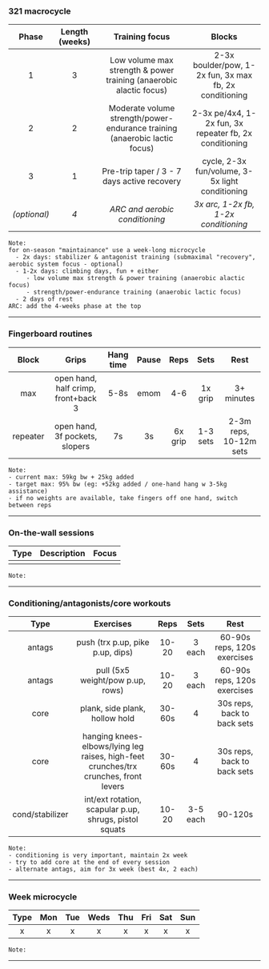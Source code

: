 ### 321 macrocycle

| Phase | Length (weeks) | Training focus | Blocks |
|:-:|:-:|:-:|:-:|
| 1 | 3 | Low volume max strength & power training (anaerobic alactic focus) | 2-3x boulder/pow, 1-2x fun, 3x max fb, 2x conditioning |
| 2 | 2 | Moderate volume strength/power-endurance training (anaerobic lactic focus) | 2-3x pe/4x4, 1-2x fun, 3x repeater fb, 2x conditioning |
| 3 | 1 | Pre-trip taper / 3 - 7 days active recovery | cycle, 2-3x fun/volume, 3-5x light conditioning |
| _(optional)_ | _4_ | _ARC and aerobic conditioning_ | _3x arc, 1-2x fb, 1-2x conditioning_ |

```
Note: 
for on-season "maintainance" use a week-long microcycle
  - 2x days: stabilizer & antagonist training (submaximal "recovery", aerobic system focus - optional)
  - 1-2x days: climbing days, fun + either
     - low volume max strength & power training (anaerobic alactic focus)
     - strength/power-endurance training (anaerobic lactic focus)
  - 2 days of rest
ARC: add the 4-weeks phase at the top
```
---

### Fingerboard routines

| Block | Grips | Hang time | Pause | Reps | Sets | Rest |
|:-:|:-:|:-:|:-:|:-:|:-:| :-: |
| max | open hand, half crimp, front+back 3 | 5-8s | emom | 4-6 | 1x grip | 3+ minutes |
| repeater | open hand, 3f pockets, slopers | 7s | 3s | 6x grip | 1-3 sets | 2-3m reps, 10-12m sets |

```
Note:
- current max: 59kg bw + 25kg added
- target max: 95% bw (eg: +52kg added / one-hand hang w 3-5kg assistance)
- if no weights are available, take fingers off one hand, switch between reps
```
---

### On-the-wall sessions

| Type | Description | Focus |
|:-:|:-:|:-:|
| | | |
```
Note:
```
---

### Conditioning/antagonists/core workouts

| Type | Exercises | Reps | Sets | Rest |
|:-:|:-:|:-:|:-:|:-:|
| antags | push (trx p.up, pike p.up, dips) | 10-20 | 3 each | 60-90s reps, 120s exercises |
| antags | pull (5x5 weight/pow p.up, rows) | 10-20 | 3 each | 60-90s reps, 120s exercises |
| core | plank, side plank, hollow hold | 30-60s | 4 | 30s reps, back to back sets |
| core | hanging knees-elbows/lying leg raises, high-feet crunches/trx crunches, front levers | 30-60s | 4 | 30s reps, back to back sets |
| cond/stabilizer | int/ext rotation, scapular p.up, shrugs, pistol squats | 10-20 | 3-5 each | 90-120s |

```
Note:
- conditioning is very important, maintain 2x week
- try to add core at the end of every session
- alternate antags, aim for 3x week (best 4x, 2 each)
```
---

### Week microcycle
|Type|Mon|Tue|Weds|Thu|Fri|Sat|Sun|
|:-:|:-:|:-:|:-:|:-:|:-:|:-:|:-:|
|x| x | x | x | x | x | x | x |

```
Note:
```
---

